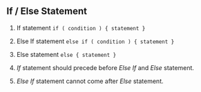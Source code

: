 ## If / Else Statement

1. If statement
    ```if ( condition ) { statement }```

2. Else If statement
    ```else if ( condition ) { statement }```

3. Else statement
    ```else { statement }```
    
4. _If_ statement should precede before _Else If_ and _Else_ statement.

5. _Else If_ statement cannot come after _Else_ statement.